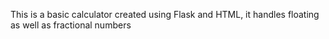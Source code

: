 This is a basic calculator created using Flask and HTML, it handles floating as well as fractional numbers 
